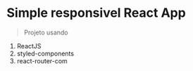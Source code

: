 # Simple responsivel React App

>Projeto usando 

1. ReactJS
2. styled-components 
3. react-router-com
